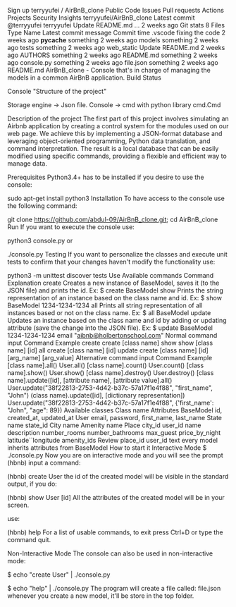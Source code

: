 
Sign up
terryyufei
/
AirBnB_clone
Public
Code
Issues
Pull requests
Actions
Projects
Security
Insights
terryyufei/AirBnB_clone
Latest commit
@terryyufei
terryyufei Update README.md
…
2 weeks ago
Git stats
 8
Files
Type
Name
Latest commit message
Commit time
.vscode
fixing the code
2 weeks ago
__pycache__
something
2 weeks ago
models
something
2 weeks ago
tests
something
2 weeks ago
web_static
Update README.md
2 weeks ago
AUTHORS
something
2 weeks ago
README.md
something
2 weeks ago
console.py
something
2 weeks ago
file.json
something
2 weeks ago
README.md
AirBnB_clone - Console that's in charge of managing the models in a common AirBnB application.
Build Status

Console "Structure of the project"

Storage engine -> Json file. Console -> cmd with python library cmd.Cmd

Description of the project
The first part of this project involves simulating an Airbnb application by creating a control system for the modules used on our web page. We achieve this by implementing a JSON-format database and leveraging object-oriented programming, Python data translation, and command interpretation. The result is a local database that can be easily modified using specific commands, providing a flexible and efficient way to manage data.

Prerequisites
Python3.4+ has to be installed if you desire to use the console:

sudo apt-get install python3
Installation
To have access to the console use the following command:

git clone https://github.com/abdul-09/AirBnB_clone.git; cd AirBnB_clone
Run
If you want to execute the console use:

python3 console.py
or

./console.py
Testing
If you want to personalize the classes and execute unit tests to confirm that your changes haven't modify the functionality use:

python3 -m unittest discover tests
Use
Available commands
Command	Explanation
create	Creates a new instance of BaseModel, saves it (to the JSON file) and prints the id. Ex: $ create BaseModel
show	Prints the string representation of an instance based on the class name and id. Ex: $ show BaseModel 1234-1234-1234
all	Prints all string representation of all instances based or not on the class name. Ex: $ all BaseModel
update	Updates an instance based on the class name and id by adding or updating attribute (save the change into the JSON file). Ex: $ update BaseModel 1234-1234-1234 email "aibnb@holbertonschool.com"
Normal command input
Command	Example
create	create [class name]
show	show [class name] [id]
all	create [class name] [id]
update	create [class name] [id] [arg_name] [arg_value]
Alternative command input
Command	Example
[class name].all()	User.all()
[class name].count()	User.count()
[class name].show()	User.show()
[class name].destroy()	User.destroy()
[class name].update([id], [attribute name], [attribute value].all()	User.update("38f22813-2753-4d42-b37c-57a17f1e4f88", "first_name", "John")
(class name).update([id], [dictionary representation])	User.update("38f22813-2753-4d42-b37c-57a17f1e4f88", {'first_name': "John", "age": 89})
Available classes
Class name	Attributes
BaseModel	id, created_at, updated_at
User	email, password, first_name, last_name
State	name state_id
City	name
Amenity	name
Place	city_id user_id name description number_rooms number_bathrooms max_guest price_by_night latitude``longitude amenity_ids
Review	place_id user_id text
every model inherits attributes from BaseModel
How to start it
Interactive Mode
$ ./console.py
Now you are on interactive mode and you will see the prompt (hbnb) input a command:

(hbnb) create User
the id of the created model will be visible in the standard output, if you do:

(hbnb) show User [id]
All the attributes of the created model will be in your screen.

use:

(hbnb) help
For a list of usable commands, to exit press Ctrl+D or type the command quit.

Non-Interactive Mode
The console can also be used in non-interactive mode:

$ echo "create User" | ./console.py

$ echo "help" | ./console.py
The program will create a file called: file.json whenever you create a new model, it'll be store in the top folder.
